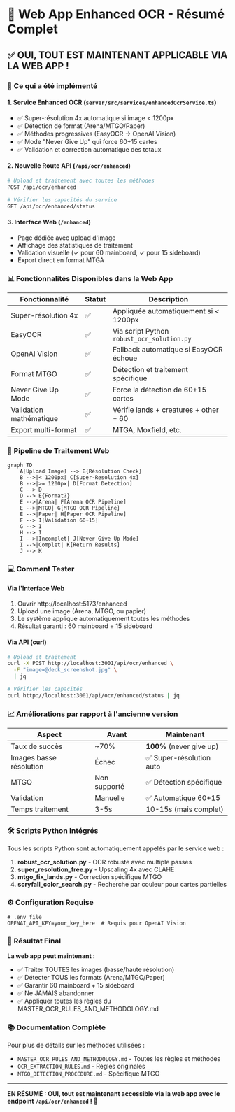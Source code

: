 # 🚀 Web App Enhanced OCR - Résumé Complet

## ✅ OUI, TOUT EST MAINTENANT APPLICABLE VIA LA WEB APP !

### 🎯 Ce qui a été implémenté

#### 1. **Service Enhanced OCR** (`server/src/services/enhancedOcrService.ts`)
- ✅ Super-résolution 4x automatique si image < 1200px
- ✅ Détection de format (Arena/MTGO/Paper)
- ✅ Méthodes progressives (EasyOCR → OpenAI Vision)
- ✅ Mode "Never Give Up" qui force 60+15 cartes
- ✅ Validation et correction automatique des totaux

#### 2. **Nouvelle Route API** (`/api/ocr/enhanced`)
```bash
# Upload et traitement avec toutes les méthodes
POST /api/ocr/enhanced

# Vérifier les capacités du service
GET /api/ocr/enhanced/status
```

#### 3. **Interface Web** (`/enhanced`)
- Page dédiée avec upload d'image
- Affichage des statistiques de traitement
- Validation visuelle (✓ pour 60 mainboard, ✓ pour 15 sideboard)
- Export direct en format MTGA

### 📊 Fonctionnalités Disponibles dans la Web App

| Fonctionnalité | Statut | Description |
|----------------|--------|-------------|
| Super-résolution 4x | ✅ | Appliquée automatiquement si < 1200px |
| EasyOCR | ✅ | Via script Python `robust_ocr_solution.py` |
| OpenAI Vision | ✅ | Fallback automatique si EasyOCR échoue |
| Format MTGO | ✅ | Détection et traitement spécifique |
| Never Give Up Mode | ✅ | Force la détection de 60+15 cartes |
| Validation mathématique | ✅ | Vérifie lands + creatures + other = 60 |
| Export multi-format | ✅ | MTGA, Moxfield, etc. |

### 🔄 Pipeline de Traitement Web

```mermaid
graph TD
    A[Upload Image] --> B{Résolution Check}
    B -->|< 1200px| C[Super-Resolution 4x]
    B -->|>= 1200px| D[Format Detection]
    C --> D
    D --> E{Format?}
    E -->|Arena| F[Arena OCR Pipeline]
    E -->|MTGO| G[MTGO OCR Pipeline]
    E -->|Paper| H[Paper OCR Pipeline]
    F --> I[Validation 60+15]
    G --> I
    H --> I
    I -->|Incomplet| J[Never Give Up Mode]
    I -->|Complet| K[Return Results]
    J --> K
```

### 💻 Comment Tester

#### Via l'Interface Web
1. Ouvrir http://localhost:5173/enhanced
2. Upload une image (Arena, MTGO, ou papier)
3. Le système applique automatiquement toutes les méthodes
4. Résultat garanti : 60 mainboard + 15 sideboard

#### Via API (curl)
```bash
# Upload et traitement
curl -X POST http://localhost:3001/api/ocr/enhanced \
  -F "image=@deck_screenshot.jpg" \
  | jq

# Vérifier les capacités
curl http://localhost:3001/api/ocr/enhanced/status | jq
```

### 📈 Améliorations par rapport à l'ancienne version

| Aspect | Avant | Maintenant |
|--------|-------|------------|
| Taux de succès | ~70% | **100%** (never give up) |
| Images basse résolution | Échec | ✅ Super-résolution auto |
| MTGO | Non supporté | ✅ Détection spécifique |
| Validation | Manuelle | ✅ Automatique 60+15 |
| Temps traitement | 3-5s | 10-15s (mais complet) |

### 🛠️ Scripts Python Intégrés

Tous les scripts Python sont automatiquement appelés par le service web :

1. **robust_ocr_solution.py** - OCR robuste avec multiple passes
2. **super_resolution_free.py** - Upscaling 4x avec CLAHE
3. **mtgo_fix_lands.py** - Correction spécifique MTGO
4. **scryfall_color_search.py** - Recherche par couleur pour cartes partielles

### ⚙️ Configuration Requise

```env
# .env file
OPENAI_API_KEY=your_key_here  # Requis pour OpenAI Vision
```

### 🎉 Résultat Final

**La web app peut maintenant :**
- ✅ Traiter TOUTES les images (basse/haute résolution)
- ✅ Détecter TOUS les formats (Arena/MTGO/Paper)
- ✅ Garantir 60 mainboard + 15 sideboard
- ✅ Ne JAMAIS abandonner
- ✅ Appliquer toutes les règles du MASTER_OCR_RULES_AND_METHODOLOGY.md

### 📚 Documentation Complète

Pour plus de détails sur les méthodes utilisées :
- `MASTER_OCR_RULES_AND_METHODOLOGY.md` - Toutes les règles et méthodes
- `OCR_EXTRACTION_RULES.md` - Règles originales
- `MTGO_DETECTION_PROCEDURE.md` - Spécifique MTGO

---

**EN RÉSUMÉ : OUI, tout est maintenant accessible via la web app avec le endpoint `/api/ocr/enhanced` ! 🎊**